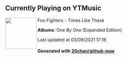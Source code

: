 ## Currently Playing on YTMusic

[<img align="left" width="100" src="https://lh3.googleusercontent.com/3QMxUP4YSbirCEQoo-aiO20iltWe9Qq37CxqT5M_9VdSMmXEPXIckyeRodSbPJF1pwyUTiiugFmbxlI3">](https://music.youtube.com/watch?v=v1b24aWSfpA)

Foo Fighters - Times Like These

**Albums**: One By One (Expanded Edition)

Last updated at 03/09/2021 17:16

#### Generated with [20chan/github-now](https://github.com/20chan/github-now)


<!--
**20chan/20chan** is a ✨ _special_ ✨ repository because its `README.md` (this file) appears on your GitHub profile.

Here are some ideas to get you started:

- 🔭 I’m currently working on ...
- 🌱 I’m currently learning ...
- 👯 I’m looking to collaborate on ...
- 🤔 I’m looking for help with ...
- 💬 Ask me about ...
- 📫 How to reach me: ...
- 😄 Pronouns: ...
- ⚡ Fun fact: ...
-->
